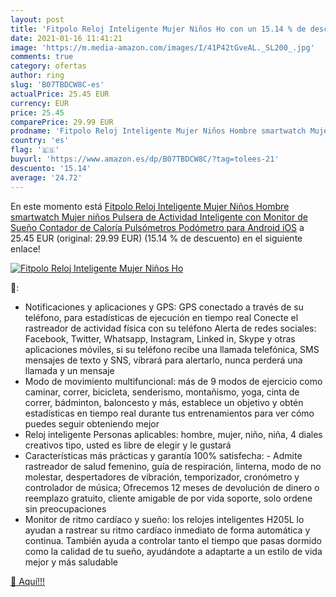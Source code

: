 ```yaml
---
layout: post
title: 'Fitpolo Reloj Inteligente Mujer Niños Ho con un 15.14 % de descuento'
date: 2021-01-16 11:41:21
image: 'https://m.media-amazon.com/images/I/41P42tGveAL._SL200_.jpg'
comments: true
category: ofertas
author: ring
slug: 'B07TBDCW8C-es'
actualPrice: 25.45 EUR
currency: EUR
price: 25.45
comparePrice: 29.99 EUR
prodname: 'Fitpolo Reloj Inteligente Mujer Niños Hombre smartwatch Mujer niños  Pulsera de Actividad Inteligente con Monitor de Sueño Contador de Caloría Pulsómetros Podómetro para Android iOS'
country: 'es'
flag: '🇪🇸'
buyurl: 'https://www.amazon.es/dp/B07TBDCW8C/?tag=tolees-21'
descuento: '15.14'
average: '24.72'
---
```


En este momento está [Fitpolo Reloj Inteligente Mujer Niños Hombre smartwatch Mujer niños  Pulsera de Actividad Inteligente con Monitor de Sueño Contador de Caloría Pulsómetros Podómetro para Android iOS](https://www.amazon.es/dp/B07TBDCW8C/?tag=tolees-21) a 25.45 EUR (original: 29.99 EUR) (15.14 %  de descuento) en el siguiente enlace!

[![Fitpolo Reloj Inteligente Mujer Niños Ho](https://m.media-amazon.com/images/I/41P42tGveAL._SL200_.jpg)](https://www.amazon.es/dp/B07TBDCW8C/?tag=tolees-21)

🔎:

- Notificaciones y aplicaciones y GPS: GPS conectado a través de su teléfono, para estadísticas de ejecución en tiempo real Conecte el rastreador de actividad física con su teléfono Alerta de redes sociales: Facebook, Twitter, Whatsapp, Instagram, Linked in, Skype y otras aplicaciones móviles, si su teléfono recibe una llamada telefónica, SMS mensajes de texto y SNS, vibrará para alertarlo, nunca perderá una llamada y un mensaje
- Modo de movimiento multifuncional: más de 9 modos de ejercicio como caminar, correr, bicicleta, senderismo, montañismo, yoga, cinta de correr, bádminton, baloncesto y más, establece un objetivo y obtén estadísticas en tiempo real durante tus entrenamientos para ver cómo puedes seguir obteniendo mejor
- Reloj inteligente Personas aplicables: hombre, mujer, niño, niña, 4 diales creativos tipo, usted es libre de elegir y le gustará
- Características más prácticas y garantía 100% satisfecha: - Admite rastreador de salud femenino, guía de respiración, linterna, modo de no molestar, despertadores de vibración, temporizador, cronómetro y controlador de música; Ofrecemos 12 meses de devolución de dinero o reemplazo gratuito, cliente amigable de por vida soporte, solo ordene sin preocupaciones
- Monitor de ritmo cardíaco y sueño: los relojes inteligentes H205L lo ayudan a rastrear su ritmo cardíaco inmediato de forma automática y continua. También ayuda a controlar tanto el tiempo que pasas dormido como la calidad de tu sueño, ayudándote a adaptarte a un estilo de vida mejor y más saludable

[🛒 Aquí!!!](https://www.amazon.es/dp/B07TBDCW8C/?tag=tolees-21)
